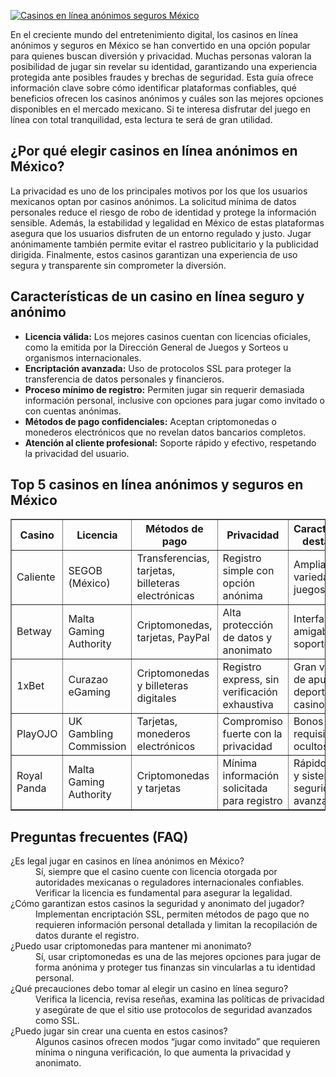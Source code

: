 [![Casinos en línea anónimos seguros México](https://123-caf.pages.dev/gitsignup.png)](https://vrmoo.ru/Bt82HjjY)

<p>En el creciente mundo del entretenimiento digital, los casinos en línea anónimos y seguros en México se han convertido en una opción popular para quienes buscan diversión y privacidad. Muchas personas valoran la posibilidad de jugar sin revelar su identidad, garantizando una experiencia protegida ante posibles fraudes y brechas de seguridad. Esta guía ofrece información clave sobre cómo identificar plataformas confiables, qué beneficios ofrecen los casinos anónimos y cuáles son las mejores opciones disponibles en el mercado mexicano. Si te interesa disfrutar del juego en línea con total tranquilidad, esta lectura te será de gran utilidad.</p>  <h2>¿Por qué elegir casinos en línea anónimos en México?</h2> <p>La privacidad es uno de los principales motivos por los que los usuarios mexicanos optan por casinos anónimos. La solicitud mínima de datos personales reduce el riesgo de robo de identidad y protege la información sensible. Además, la estabilidad y legalidad en México de estas plataformas asegura que los usuarios disfruten de un entorno regulado y justo. Jugar anónimamente también permite evitar el rastreo publicitario y la publicidad dirigida. Finalmente, estos casinos garantizan una experiencia de uso segura y transparente sin comprometer la diversión.</p>  <h2>Características de un casino en línea seguro y anónimo</h2> <ul>   <li><strong>Licencia válida:</strong> Los mejores casinos cuentan con licencias oficiales, como la emitida por la Dirección General de Juegos y Sorteos u organismos internacionales.</li>   <li><strong>Encriptación avanzada:</strong> Uso de protocolos SSL para proteger la transferencia de datos personales y financieros.</li>   <li><strong>Proceso mínimo de registro:</strong> Permiten jugar sin requerir demasiada información personal, inclusive con opciones para jugar como invitado o con cuentas anónimas.</li>   <li><strong>Métodos de pago confidenciales:</strong> Aceptan criptomonedas o monederos electrónicos que no revelan datos bancarios completos.</li>   <li><strong>Atención al cliente profesional:</strong> Soporte rápido y efectivo, respetando la privacidad del usuario.</li> </ul>  <h2>Top 5 casinos en línea anónimos y seguros en México</h2> <table border="1" cellpadding="8" cellspacing="0">   <thead>     <tr>       <th>Casino</th>       <th>Licencia</th>       <th>Métodos de pago</th>       <th>Privacidad</th>       <th>Características destacadas</th>     </tr>   </thead>   <tbody>     <tr>       <td>Caliente</td>       <td>SEGOB (México)</td>       <td>Transferencias, tarjetas, billeteras electrónicas</td>       <td>Registro simple con opción anónima</td>       <td>Amplia variedad de juegos locales</td>     </tr>     <tr>       <td>Betway</td>       <td>Malta Gaming Authority</td>       <td>Criptomonedas, tarjetas, PayPal</td>       <td>Alta protección de datos y anonimato</td>       <td>Interfaz amigable y soporte 24/7</td>     </tr>     <tr>       <td>1xBet</td>       <td>Curazao eGaming</td>       <td>Criptomonedas y billeteras digitales</td>       <td>Registro express, sin verificación exhaustiva</td>       <td>Gran variedad de apuestas deportivas y casino</td>     </tr>     <tr>       <td>PlayOJO</td>       <td>UK Gambling Commission</td>       <td>Tarjetas, monederos electrónicos</td>       <td>Compromiso fuerte con la privacidad</td>       <td>Bonos sin requisitos ocultos</td>     </tr>     <tr>       <td>Royal Panda</td>       <td>Malta Gaming Authority</td>       <td>Criptomonedas y tarjetas</td>       <td>Mínima información solicitada para registro</td>       <td>Rápidos retiros y sistema de seguridad avanzado</td>     </tr>   </tbody> </table>  <h2>Preguntas frecuentes (FAQ)</h2> <dl>   <dt>¿Es legal jugar en casinos en línea anónimos en México?</dt>   <dd>Sí, siempre que el casino cuente con licencia otorgada por autoridades mexicanas o reguladores internacionales confiables. Verificar la licencia es fundamental para asegurar la legalidad.</dd>    <dt>¿Cómo garantizan estos casinos la seguridad y anonimato del jugador?</dt>   <dd>Implementan encriptación SSL, permiten métodos de pago que no requieren información personal detallada y limitan la recopilación de datos durante el registro.</dd>    <dt>¿Puedo usar criptomonedas para mantener mi anonimato?</dt>   <dd>Sí, usar criptomonedas es una de las mejores opciones para jugar de forma anónima y proteger tus finanzas sin vincularlas a tu identidad personal.</dd>    <dt>¿Qué precauciones debo tomar al elegir un casino en línea seguro?</dt>   <dd>Verifica la licencia, revisa reseñas, examina las políticas de privacidad y asegúrate de que el sitio use protocolos de seguridad avanzados como SSL.</dd>    <dt>¿Puedo jugar sin crear una cuenta en estos casinos?</dt>   <dd>Algunos casinos ofrecen modos “jugar como invitado” que requieren mínima o ninguna verificación, lo que aumenta la privacidad y anonimato.</dd> </dl>